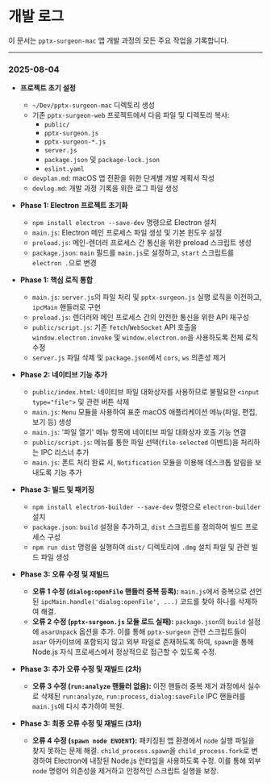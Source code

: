 # 개발 로그

이 문서는 `pptx-surgeon-mac` 앱 개발 과정의 모든 주요 작업을 기록합니다.

---

### 2025-08-04

- **프로젝트 초기 설정**
  - `~/Dev/pptx-surgeon-mac` 디렉토리 생성
  - 기존 `pptx-surgeon-web` 프로젝트에서 다음 파일 및 디렉토리 복사:
    - `public/`
    - `pptx-surgeon.js`
    - `pptx-surgeon-*.js`
    - `server.js`
    - `package.json` 및 `package-lock.json`
    - `eslint.yaml`
  - `devplan.md`: macOS 앱 전환을 위한 단계별 개발 계획서 작성
  - `devlog.md`: 개발 과정 기록을 위한 로그 파일 생성

- **Phase 1: Electron 프로젝트 초기화**
  - `npm install electron --save-dev` 명령으로 Electron 설치
  - `main.js`: Electron 메인 프로세스 파일 생성 및 기본 윈도우 설정
  - `preload.js`: 메인-렌더러 프로세스 간 통신을 위한 preload 스크립트 생성
  - `package.json`: `main` 필드를 `main.js`로 설정하고, `start` 스크립트를 `electron .`으로 변경

- **Phase 1: 핵심 로직 통합**
  - `main.js`: `server.js`의 파일 처리 및 `pptx-surgeon.js` 실행 로직을 이전하고, `ipcMain` 핸들러로 구현
  - `preload.js`: 렌더러와 메인 프로세스 간의 안전한 통신을 위한 API 재구성
  - `public/script.js`: 기존 `fetch`/`WebSocket` API 호출을 `window.electron.invoke` 및 `window.electron.on`을 사용하도록 전체 로직 수정
  - `server.js` 파일 삭제 및 `package.json`에서 `cors`, `ws` 의존성 제거

- **Phase 2: 네이티브 기능 추가**
  - `public/index.html`: 네이티브 파일 대화상자를 사용하므로 불필요한 `<input type="file">` 및 관련 버튼 삭제
  - `main.js`: `Menu` 모듈을 사용하여 표준 macOS 애플리케이션 메뉴(파일, 편집, 보기 등) 생성
  - `main.js`: '파일 열기' 메뉴 항목에 네이티브 파일 대화상자 호출 기능 연결
  - `public/script.js`: 메뉴를 통한 파일 선택(`file-selected` 이벤트)을 처리하는 IPC 리스너 추가
  - `main.js`: 폰트 처리 완료 시, `Notification` 모듈을 이용해 데스크톱 알림을 보내도록 기능 추가

- **Phase 3: 빌드 및 패키징**
  - `npm install electron-builder --save-dev` 명령으로 `electron-builder` 설치
  - `package.json`: `build` 설정을 추가하고, `dist` 스크립트를 정의하여 빌드 프로세스 구성
  - `npm run dist` 명령을 실행하여 `dist/` 디렉토리에 `.dmg` 설치 파일 및 관련 빌드 파일 생성

- **Phase 3: 오류 수정 및 재빌드**
  - **오류 1 수정 (`dialog:openFile` 핸들러 중복 등록):** `main.js`에서 중복으로 선언된 `ipcMain.handle('dialog:openFile', ...)` 코드를 찾아 하나를 삭제하여 해결.
  - **오류 2 수정 (`pptx-surgeon.js` 모듈 로드 실패):** `package.json`의 `build` 설정에 `asarUnpack` 옵션을 추가. 이를 통해 `pptx-surgeon` 관련 스크립트들이 `asar` 아카이브에 포함되지 않고 외부 파일로 존재하도록 하여, `spawn`을 통해 Node.js 자식 프로세스에서 정상적으로 접근할 수 있도록 수정.

- **Phase 3: 추가 오류 수정 및 재빌드 (2차)**
  - **오류 3 수정 (`run:analyze` 핸들러 없음):** 이전 핸들러 중복 제거 과정에서 실수로 삭제된 `run:analyze`, `run:process`, `dialog:saveFile` IPC 핸들러를 `main.js`에 다시 추가하여 복원.

- **Phase 3: 최종 오류 수정 및 재빌드 (3차)**
  - **오류 4 수정 (`spawn node ENOENT`):** 패키징된 앱 환경에서 `node` 실행 파일을 찾지 못하는 문제 해결. `child_process.spawn`을 `child_process.fork`로 변경하여 Electron에 내장된 Node.js 런타임을 사용하도록 수정. 이를 통해 외부 `node` 명령어 의존성을 제거하고 안정적인 스크립트 실행을 보장.

